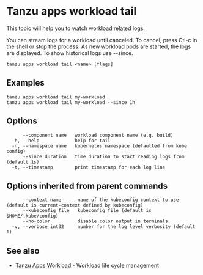 # Tanzu apps workload tail

This topic will help you to watch workload related logs.

You can stream logs for a workload until canceled. To cancel, press Ctl-c in
the shell or stop the process. As new workload pods are started, the logs
are displayed. To show historical logs use --since.

```
tanzu apps workload tail <name> [flags]
```

## <a id="examples"></a>Examples

```
tanzu apps workload tail my-workload
tanzu apps workload tail my-workload --since 1h
```

## <a id="options"></a>Options

```
      --component name   workload component name (e.g. build)
  -h, --help             help for tail
  -n, --namespace name   kubernetes namespace (defaulted from kube config)
      --since duration   time duration to start reading logs from (default 1s)
  -t, --timestamp        print timestamp for each log line
```

## <a id="parent-commands-options"></a>Options inherited from parent commands

```
      --context name      name of the kubeconfig context to use (default is current-context defined by kubeconfig)
      --kubeconfig file   kubeconfig file (default is $HOME/.kube/config)
      --no-color          disable color output in terminals
  -v, --verbose int32     number for the log level verbosity (default 1)
```

## <a id="see-also"></a> See also

* [Tanzu Apps Workload](tanzu_apps_workload.md) - Workload life cycle management
